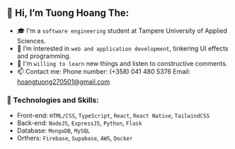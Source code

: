 ## 👋 Hi, I’m Tuong Hoang The:
- 🎓 I'm a <code>software engineering</code> student at Tampere University of Applied Sciences.
- 👀 I’m interested in <code>web and application development</code>, tinkering UI effects and programming. 
- 🌱 I'm <code>willing to learn</code> new things and listen to constructive comments.
- 📫 Contact me: 
      Phone number: (+358) 041 480 5376
      Email: hoangtuong270501@gmail.com
      
      
### :dizzy: Technologies and Skills:
* Front-end: <code>HTML/CSS</code>, <code>TypeScript</code>, <code>React</code>, <code>React Native</code>, <code>TailwindCSS</code>
* Back-end: <code>NodeJS</code>, <code>ExpressJS</code>,  <code>Python</code>,  <code>Flask</code>
* Database: <code>MongoDB</code>, <code>MySQL</code>
* Orthers: <code>Firebase</code>, <code>Supabase</code>, <code>AWS</code>, <code>Docker</code>
 

<!---
HTTuong/HTTuong is a ✨ special ✨ repository because its `README.md` (this file) appears on your GitHub profile.
You can click the Preview link to take a look at your changes.
--->
